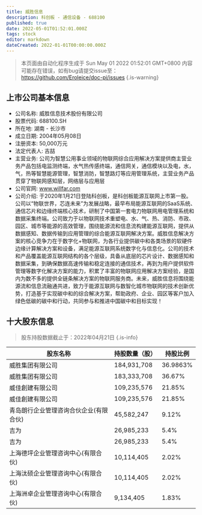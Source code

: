 ```yaml
---
title: 威胜信息
description: 科创板 - 通信设备 - 688100
published: true
date: 2022-05-01T01:52:01.000Z
tags: stock
editor: markdown
dateCreated: 2022-01-01T00:00:00.000Z
---
```


> 本页面由自动化程序生成于 Sun May 01 2022 01:52:01 GMT+0800
> 内容可能存在错误，如有bug请提交issue至：https://github.com/Eroleice/doc-pi/issues
{.is-warning}

## 上市公司基本信息
- 公司名称: 威胜信息技术股份有限公司
- 股票代码: 688100.SH
- 所在地: 湖南 - 长沙市
- 成立日期: 2004年05月08日
- 注册资本: 50,000万元
- 法定代表人: 吉喆
- 主营业务: 公司为智慧公用事业领域的物联网综合应用解决方案提供商主营业务产品包括电监测终端，水气热传感终端，通信网关，通信模块以及电，水，气，热等智慧能源管理，智慧消防，智慧路灯等应用管理系统，主营业务产品贯穿了物联网感知层，网络层与应用层
- 公司官网: www.willfar.com
- 公司介绍: 于2020年1月21日登陆科创板，是科创板能源互联网上市第一股。公司以“物联世界，芯连未来”为发展战略，最早布局能源互联网的SaaS系统、通信芯片和边缘终端核心技术，研制了中国第一套电力物联网用电管理系统和数据采集终端。公司致力于以物联网技术重塑电、水、气、热、消防、市政、园区、城市等能源的高效管理，围绕能源流和信息流构建能源互联网，提供从数据感知、数据传输到应用管理的综合能源互联网解决方案。威胜信息解决方案的核心竞争力在于数字化+物联网，为各行业提供碳中和各类场景的软硬件边缘计算解决方案和设备，满足能源互联网系统数字化与信息化。公司的技术和产品覆盖能源互联网结构的各个层级，具备从底层的芯片设计、数据感知和数据采集，到确保数据高速传输和稳定连接的通信技术，再到为用户提供软件管理等数字化解决方案的能力，积累了丰富的物联网应用解决方案经验，是国内为数不多的提供全链条解决方案的物联网服务商。未来，威胜信息将围绕能源流和信息流融通共进，致力于能源互联网与数智化城市物联网的技术创新优势，打造基于实现碳中和的综合解决方案，帮助政府、企业、园区等客户加入绿色低碳的碳中和行动，共同参与和推进中国碳中和目标实现！


## 十大股东信息
> 股东持股数据截止于：2022年04月21日
{.is-info}

| 股东名称 | 持股数量（股） | 持股比例 |
| --- | --- | --- |
| 威胜集团有限公司 | 184,931,708 | 36.9863% |
| 威胜集团有限公司 | 183,333,708 | 36.67% |
| 威佳創建有限公司 | 109,235,576 | 21.85% |
| 威佳創建有限公司 | 109,235,576 | 21.85% |
| 青岛朗行企业管理咨询合伙企业(有限合伙) | 45,582,247 | 9.12% |
| 吉为 | 26,985,233 | 5.4% |
| 吉为 | 26,985,233 | 5.4% |
| 上海德坪企业管理咨询中心(有限合伙) | 10,114,405 | 2.02% |
| 上海汰硕企业管理咨询中心(有限合伙) | 10,114,405 | 2.02% |
| 上海洲卓企业管理咨询中心(有限合伙) | 9,134,405 | 1.83% |





